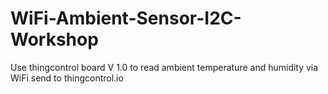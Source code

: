 # WiFi-Ambient-Sensor-I2C-Workshop
Use thingcontrol board V 1.0 to read ambient temperature and humidity via WiFi send to thingcontrol.io

